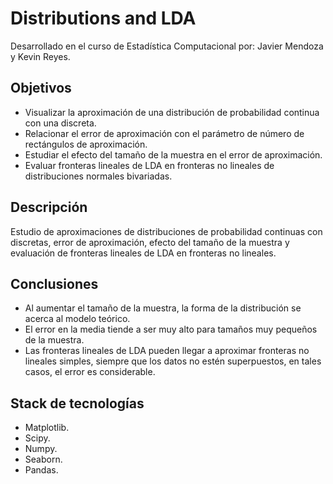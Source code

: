 # Distributions and LDA
Desarrollado en el curso de Estadística Computacional por: Javier Mendoza y Kevin Reyes.
## Objetivos
- Visualizar la aproximación de una distribución de probabilidad continua con una discreta.
- Relacionar el error de aproximación con el parámetro de número de rectángulos de aproximación.
- Estudiar el efecto del tamaño de la muestra en el error de aproximación.
- Evaluar fronteras lineales de LDA en fronteras no lineales de distribuciones normales bivariadas.

## Descripción
Estudio de aproximaciones de distribuciones de probabilidad continuas con discretas, error de aproximación, efecto del tamaño de la muestra y evaluación de fronteras lineales de LDA en fronteras no lineales.

## Conclusiones
- Al aumentar el tamaño de la muestra, la forma de la distribución se acerca al modelo teórico.
- El error en la media tiende a ser muy alto para tamaños muy pequeños de la muestra.
- Las fronteras lineales de LDA pueden llegar a aproximar fronteras no lineales simples, siempre que los datos no estén superpuestos, en tales casos, el error es considerable.

## Stack de tecnologías
- Matplotlib.
- Scipy.
- Numpy.
- Seaborn.
- Pandas.